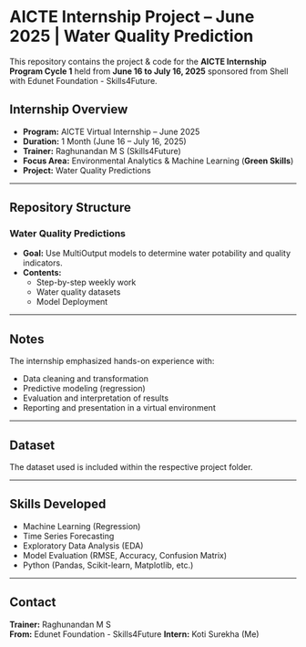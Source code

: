 # AICTE Internship Project – June 2025 | Water Quality Prediction

This repository contains the project & code for the **AICTE Internship Program Cycle 1** held from **June 16 to July 16, 2025** sponsored from Shell with Edunet Foundation - Skills4Future.

## Internship Overview

- **Program:** AICTE Virtual Internship – June 2025
- **Duration:** 1 Month (June 16 – July 16, 2025)
- **Trainer:** Raghunandan M S (Skills4Future)
- **Focus Area:** Environmental Analytics & Machine Learning (**Green Skills**)
- **Project:** 
 Water Quality Predictions

---

## Repository Structure

### **Water Quality Predictions**
- **Goal:** Use MultiOutput models to determine water potability and quality indicators.
- **Contents:**
  - Step-by-step weekly work
  - Water quality datasets
  - Model Deployment

---

## Notes

The internship emphasized hands-on experience with:

- Data cleaning and transformation
- Predictive modeling (regression)
- Evaluation and interpretation of results
- Reporting and presentation in a virtual environment

---

## Dataset

The dataset used is included within the respective project folder.

---

## Skills Developed

- Machine Learning (Regression)
- Time Series Forecasting
- Exploratory Data Analysis (EDA)
- Model Evaluation (RMSE, Accuracy, Confusion Matrix)
- Python (Pandas, Scikit-learn, Matplotlib, etc.)

---

## Contact

**Trainer:** Raghunandan M S  
**From:** Edunet Foundation - Skills4Future 
**Intern:** Koti Surekha (Me) 

